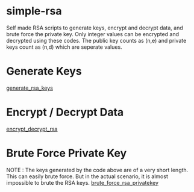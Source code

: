 # simple-rsa
Self made RSA scripts to generate keys, encrypt and decrypt data, and brute force the private key. Only integer values can be encrypted and decrypted using these codes. The public key counts as (n,e) and private keys count as (n,d) which are seperate values. 

# Generate Keys
[generate_rsa_keys](https://github.com/arpitaga04/simple-rsa/blob/master/generate_rsa_keys.py)

# Encrypt / Decrypt Data
[encrypt_decrypt_rsa](https://github.com/arpitaga04/simple-rsa/blob/master/encrypt_decrypt_rsa.py)

# Brute Force Private Key
NOTE : The keys generated by the code above are of a very short length. This can easily brute force. But in the actual scenario, it is almost impossible to brute the RSA keys.
[brute_force_rsa_privatekey](https://github.com/arpitaga04/simple-rsa/blob/master/brute_force_rsa_privatekey.py)
